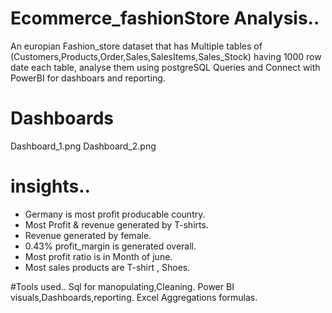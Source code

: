 
# Ecommerce_fashionStore Analysis..
An europian Fashion_store dataset that has Multiple tables of (Customers,Products,Order,Sales,SalesItems,Sales_Stock) 
having 1000 row date each table, analyse them using postgreSQL Queries and Connect with PowerBI for dashboars and reporting.


# Dashboards
Dashboard_1.png
Dashboard_2.png


# insights..
- Germany is most profit producable country.
- Most Profit & revenue generated by T-shirts.
- Revenue generated by female.
- 0.43% profit_margin is generated overall.
- Most profit ratio is in Month of june.
- Most sales products are T-shirt , Shoes.


#Tools used..
Sql for manopulating,Cleaning.
Power BI visuals,Dashboards,reporting.
Excel  Aggregations formulas.
